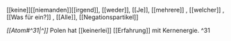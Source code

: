 [[keine]][[niemanden]][[irgend]], [[weder]], [[Je]], [[mehrere]]
, [[welcher]]
, [[Was für ein?]]
, [[Alle]], [[Negationspartikel]]

*[[Atom#^31|^]]* Polen hat [[keinerlei]] [[Erfahrung]] mit Kernenergie. ^31
